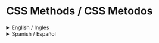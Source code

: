 # CSS Methods / CSS Metodos

<details>
<summary>English / Ingles</summary>

## 💡 Instruction 
## Methods for Adding CSS
In this exercise, you're going to practice adding CSS to an HTML file using all three methods: external CSS, internal CSS, and inline CSS. You should only be using type selectors for this exercise when adding styles via the external and internal methods. You should also use keywords for colors (e.g. "blue") instead of using RGB or HEX values.

There are three elements for you to add styles to, each of which uses a different method of adding CSS to it, as noted in the outcome image below. All other exercises in this section will have a CSS file provided and linked for you, but for this exercise you will have to create the file and link it in the HTML file yourself. This is all about practicing using these different methods and getting the syntax right.

> ### Quick tip:
> Do not worry about details in these exercises that are not specifically mentioned in the exercise or self check section. Because the desired outcomes are screenshots, your browser may show a different font, the colors may appear different on your machine, or the spacing between elements may look different. Only concern yourself with the specific items you are supposed to be learning for each exercise.

The properties you need to add to each element are:

* `div`: a red background, white text, a font size of 32px, center aligned, and bold
* `p`: a green background, white text, and a font size of 18px
* `button`: an orange background and a font size of 18px

### Desired Outcome
![desired outcome](desired-outcome.png)


#### Self Check
- Did you use all three methods of adding CSS to an HTML file?
- Did you properly link the external CSS file in the HTML file?
- Does the `div` element have CSS added via the external method?
- Does the `p` element have CSS added via the internal method?
- Does the `button` element have CSS added via the inline method?

</details>

<details>
<summary>Spanish / Español</summary>


## 💡 Consigna 
## Métodos para Agregar CSS

En este ejercicio, vas a practicar cómo agregar CSS a un archivo HTML utilizando los tres métodos: CSS externo, CSS interno y CSS en línea. Debes usar solo selectores de tipo para este ejercicio al agregar estilos mediante los métodos externo e interno. También debes utilizar palabras clave para los colores (por ejemplo, "azul") en lugar de usar valores RGB o HEX.

Hay tres elementos a los que debes agregar estilos, cada uno de los cuales usa un método diferente para agregar CSS, como se indica en la imagen de resultado a continuación. Todos los demás ejercicios en esta sección tendrán un archivo CSS proporcionado y vinculado para ti, pero para este ejercicio tendrás que crear el archivo y vincularlo en el archivo HTML tú mismo. Esto se trata de practicar el uso de estos diferentes métodos y acertar con la sintaxis.


> ### Consejo rápido:
> No te preocupes por detalles en estos ejercicios que no se mencionen específicamente en el ejercicio o la sección de autoevaluación. Debido a que los resultados deseados son capturas de pantalla, tu navegador puede mostrar una fuente diferente, los colores pueden aparecer distintos en tu máquina o el espacio entre los elementos puede verse diferente. Preocúpate solo por los aspectos específicos que debes aprender en cada ejercicio.


Las propiedades que necesitas agregar a cada elemento son:

* `div`: un fondo rojo, texto blanco, un tamaño de fuente de 32px, alineación centrada y en negrita.
* `p`:un fondo verde, texto blanco y un tamaño de fuente de 18px.
* `button`: un fondo naranja y un tamaño de fuente de 18px.

### Resultado Deseado
![Resultado Deseado](desired-outcome.png)

#### Autoevaluación
- ¿Usaste los tres métodos para agregar CSS a un archivo HTML?
- ¿Vinculaste correctamente el archivo CSS externo en el archivo HTML?
- ¿El elemento div tiene CSS agregado mediante el método externo?
- ¿El elemento p tiene CSS agregado mediante el método interno?
- ¿El elemento button tiene CSS agregado mediante el método en línea?

</details>